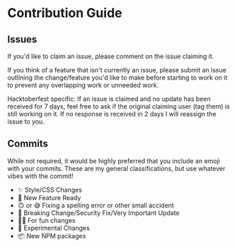 # Contribution Guide

## Issues

If you'd like to claim an issue, please comment on the issue claiming it. 

If you think of a feature that isn't currently an issue, please submit an issue outlining the change/feature you'd like to make before starting to work on it to prevent any overlapping work or unneeded work. 

Hacktoberfest specific: If an issue is claimed and no update has been received for 7 days, feel free to ask if the original claiming user (tag them) is still working on it. If no response is received in 2 days I will reassign the issue to you. 

## Commits

While not required, it would be highly preferred that you include an emoji with your commits. These are my general classifications, but use whatever vibes with the commit! 

- ✨ Style/CSS Changes
- 🥳 New Feature Ready
- 🙃 or 😅 Fixing a spelling error or other small accident
- 🚨 Breaking Change/Security Fix/Very Important Update
- 🤙🏻 For fun changes
- 🧪 Experimental Changes
- 📦 New NPM packages 

